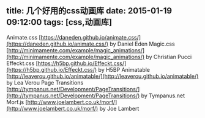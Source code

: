 title: 几个好用的css动画库
date: 2015-01-19 09:12:00
tags: [css,动画库]
---

Animate.css [https://daneden.github.io/animate.css/](https://daneden.github.io/animate.css/) by Daniel Eden
Magic.css [http://minimamente.com/example/magic_animations/](http://minimamente.com/example/magic_animations/) by Christian Pucci
Effeckt.css [https://h5bp.github.io/Effeckt.css/](https://h5bp.github.io/Effeckt.css/) by H5BP
Animatable [http://leaverou.github.io/animatable/](http://leaverou.github.io/animatable/) by Lea Verou
Page Transitions [http://tympanus.net/Development/PageTransitions/](http://tympanus.net/Development/PageTransitions/) by Tympanus.net
Morf.js [http://www.joelambert.co.uk/morf/](http://www.joelambert.co.uk/morf/) by Joe Lambert
